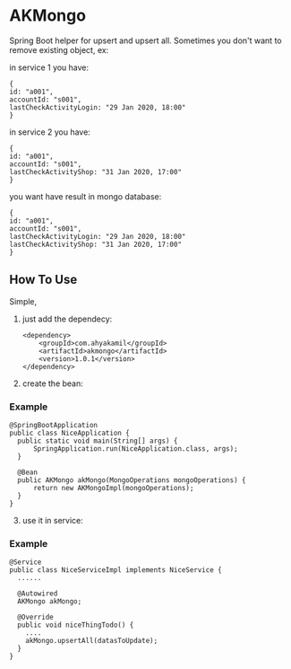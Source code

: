 # AKMongo
Spring Boot helper for upsert and upsert all.
Sometimes you don't want to remove existing object, ex:

in service 1 you have:

    {
    id: "a001",
    accountId: "s001",
    lastCheckActivityLogin: "29 Jan 2020, 18:00"    
    }
    
in service 2 you have:

    {
    id: "a001",
    accountId: "s001",
    lastCheckActivityShop: "31 Jan 2020, 17:00"    
    }
    
    
you want have result in mongo database:

    {
    id: "a001",
    accountId: "s001",
    lastCheckActivityLogin: "29 Jan 2020, 18:00"    
    lastCheckActivityShop: "31 Jan 2020, 17:00"    
    }
    

## How To Use
Simple, 

1. just add the dependecy:

    ```
    <dependency>
        <groupId>com.ahyakamil</groupId>
        <artifactId>akmongo</artifactId>
        <version>1.0.1</version>
    </dependency>
    ```

2. create the bean:

### Example
    @SpringBootApplication
    public class NiceApplication {
      public static void main(String[] args) {
          SpringApplication.run(NiceApplication.class, args);
      }

      @Bean
      public AKMongo akMongo(MongoOperations mongoOperations) {
          return new AKMongoImpl(mongoOperations);
      }
    }


3. use it in service:

### Example

    @Service
    public class NiceServiceImpl implements NiceService {
      ......

      @Autowired
      AKMongo akMongo;

      @Override
      public void niceThingTodo() {
        ....
        akMongo.upsertAll(datasToUpdate);
      }
    }
